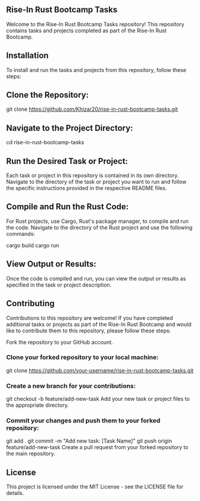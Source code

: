 
## Rise-In Rust Bootcamp Tasks
Welcome to the Rise-In Rust Bootcamp Tasks repository! This repository contains tasks and projects completed as part of the Rise-In Rust Bootcamp.

## Installation
To install and run the tasks and projects from this repository, follow these steps:

## Clone the Repository:
git clone https://github.com/Khizar20/rise-in-rust-bootcamp-tasks.git

## Navigate to the Project Directory:
cd rise-in-rust-bootcamp-tasks

## Run the Desired Task or Project:
Each task or project in this repository is contained in its own directory. Navigate to the directory of the task or project you want to run and follow the specific instructions provided in the respective README files.

## Compile and Run the Rust Code:
For Rust projects, use Cargo, Rust's package manager, to compile and run the code. Navigate to the directory of the Rust project and use the following commands:


cargo build
cargo run

## View Output or Results:
Once the code is compiled and run, you can view the output or results as specified in the task or project description.

## Contributing
Contributions to this repository are welcome! If you have completed additional tasks or projects as part of the Rise-In Rust Bootcamp and would like to contribute them to this repository, please follow these steps:

Fork the repository to your GitHub account.

### Clone your forked repository to your local machine:

git clone https://github.com/your-username/rise-in-rust-bootcamp-tasks.git

### Create a new branch for your contributions:

git checkout -b feature/add-new-task
Add your new task or project files to the appropriate directory.

### Commit your changes and push them to your forked repository:

git add .
git commit -m "Add new task: [Task Name]"
git push origin feature/add-new-task
Create a pull request from your forked repository to the main repository.

## License
This project is licensed under the MIT License - see the LICENSE file for details.
